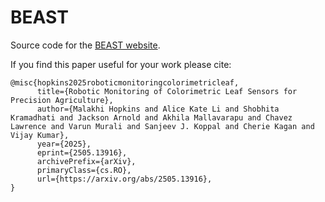 # BEAST

Source code for the [BEAST website](https://BEAST.github.io).

If you find this paper useful for your work please cite:
```
@misc{hopkins2025roboticmonitoringcolorimetricleaf,
      title={Robotic Monitoring of Colorimetric Leaf Sensors for Precision Agriculture}, 
      author={Malakhi Hopkins and Alice Kate Li and Shobhita Kramadhati and Jackson Arnold and Akhila Mallavarapu and Chavez Lawrence and Varun Murali and Sanjeev J. Koppal and Cherie Kagan and Vijay Kumar},
      year={2025},
      eprint={2505.13916},
      archivePrefix={arXiv},
      primaryClass={cs.RO},
      url={https://arxiv.org/abs/2505.13916}, 
}
```
